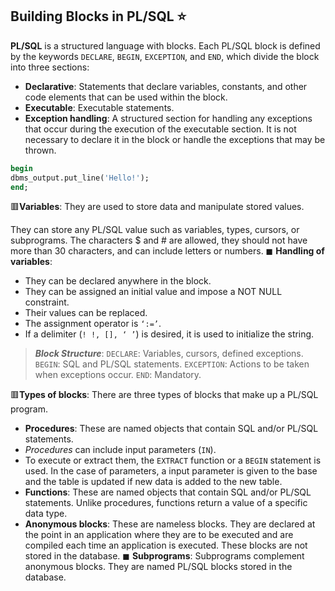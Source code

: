  ## Building Blocks in PL/SQL ⭐ 
**PL/SQL** is a structured language with blocks. Each PL/SQL block is defined by the keywords `DECLARE`, `BEGIN`, `EXCEPTION`, and `END`, which divide the block into three sections:

- **Declarative**: Statements that declare variables, constants, and other code elements that can be used within the block.
- **Executable**: Executable statements.
- **Exception handling**: A structured section for handling any exceptions that occur during the execution of the executable section. It is not necessary to declare it in the block or handle the exceptions that may be thrown.
```sql
begin
dbms_output.put_line('Hello!');
end;
```
🟥**Variables**: They are used to store data and manipulate stored values.

They can store any PL/SQL value such as variables, types, cursors, or subprograms.
The characters $ and # are allowed, they should not have more than 30 characters, and can include letters or numbers.
◼ **Handling of variables**:
- They can be declared anywhere in the block.
- They can be assigned an initial value and impose a NOT NULL constraint.
- Their values can be replaced.
- The assignment operator is `‘:=’`.
- If a delimiter (`! !, [], ‘ ’`) is desired, it is used to initialize the string.
> ***Block Structure***:
`DECLARE`: Variables, cursors, defined exceptions.
`BEGIN`: SQL and PL/SQL statements.
`EXCEPTION`: Actions to be taken when exceptions occur.
`END`: Mandatory.

🟥**Types of blocks**: There are three types of blocks that make up a PL/SQL program.

- **Procedures**: These are named objects that contain SQL and/or PL/SQL statements.
- *Procedures* can include input parameters (`IN`).
- To execute or extract them, the `EXTRACT` function or a `BEGIN` statement is used. In the case of parameters, a input parameter is given to the base and the table is updated if new data is added to the new table.
- **Functions**: These are named objects that contain SQL and/or PL/SQL statements. Unlike procedures, functions return a value of a specific data type.
- **Anonymous blocks**: These are nameless blocks. They are declared at the point in an application where they are to be executed and are compiled each time an application is executed. These blocks are not stored in the database.
◼ **Subprograms**: Subprograms complement anonymous blocks. They are named PL/SQL blocks stored in the database.





